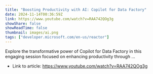 ```yaml
---
title: "Boosting Productivity with AI: Copilot for Data Factory"
date: 2024-11-14T00:36:59Z
link: https://www.youtube.com/watch?v=RAA742QOg3g
showShare: false
showReadTime: false
thumbnail: images/ai.png
tags: ["developer.microsoft.com/en-us/reactor"]
---
```

Explore the transformative power of Copilot for Data Factory in this engaging session focused on enhancing productivity through ...

- Link to article: https://www.youtube.com/watch?v=RAA742QOg3g